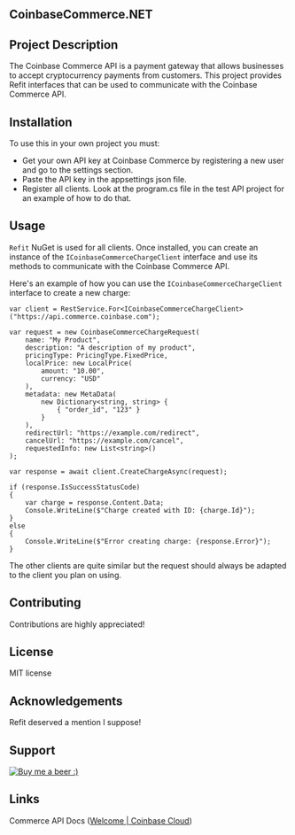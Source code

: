 ## CoinbaseCommerce.NET
## Project Description

The Coinbase Commerce API is a payment gateway that allows businesses to accept cryptocurrency payments from customers. This project provides Refit interfaces that can be used to communicate with the Coinbase Commerce API.

## Installation

To use this in your own project you must:

 - Get your own API key at Coinbase Commerce by registering a new user and go to the settings section.
 - Paste the API key in the appsettings json file.
 - Register all clients. Look at the program.cs file in the test API project for an example of how to do that.

## Usage

 `Refit` NuGet is used for all clients. Once installed, you can create an instance of the `ICoinbaseCommerceChargeClient` interface and use its methods to communicate with the Coinbase Commerce API.

Here's an example of how you can use the `ICoinbaseCommerceChargeClient` interface to create a new charge:

    var client = RestService.For<ICoinbaseCommerceChargeClient>("https://api.commerce.coinbase.com");
    
    var request = new CoinbaseCommerceChargeRequest(
        name: "My Product",
        description: "A description of my product",
        pricingType: PricingType.FixedPrice,
        localPrice: new LocalPrice(
            amount: "10.00",
            currency: "USD"
        ),
        metadata: new MetaData(
            new Dictionary<string, string> {
                { "order_id", "123" }
            }
        ),
        redirectUrl: "https://example.com/redirect",
        cancelUrl: "https://example.com/cancel",
        requestedInfo: new List<string>()
    );
    
    var response = await client.CreateChargeAsync(request);
    
    if (response.IsSuccessStatusCode)
    {
        var charge = response.Content.Data;
        Console.WriteLine($"Charge created with ID: {charge.Id}");
    }
    else
    {
        Console.WriteLine($"Error creating charge: {response.Error}");
    }

The other clients are quite similar but the request should always be adapted to the client you plan on using.

## Contributing

Contributions are highly appreciated!

## License

MIT license

## Acknowledgements

Refit deserved a mention I suppose!

## Support
[![Buy me a beer :)](https://i.postimg.cc/NMd00Qgr/beer-time.jpg)](https://www.buymeacoffee.com/jonkel)

## Links

Commerce API Docs ([Welcome | Coinbase Cloud](https://docs.cloud.coinbase.com/commerce/docs/welcome))
